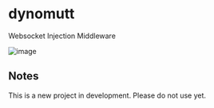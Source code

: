 # dynomutt

Websocket Injection Middleware

![image](https://github.com/dualfade/dynomutt/assets/2522757/c017f4aa-dce0-4bff-9e69-ce77f726b0b1)

## Notes

This is a new project in development. Please do not use yet.
